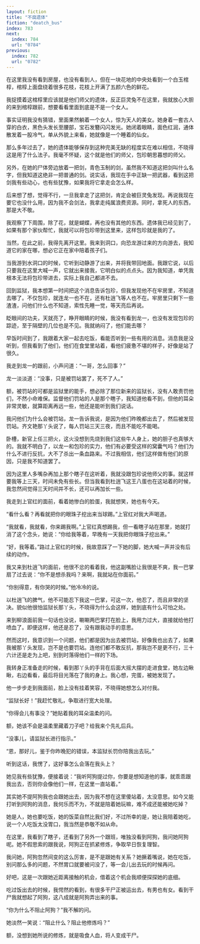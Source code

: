 ```yaml
---
layout: fiction
title: "不腐遗体"
fiction: "deatch_bus"
index: 783
next:
  index: 784
  url: "0784"
previous:
  index: 782
  url: "0782"
---
```

在这里我没有看到房屋，也没有看到人，但在一块花地的中央处看到一个白玉棺椁，棺椁上面盘绕着很多花枝，花枝上开满了五颜六色的鲜花。

我捉摸着这棺椁里应该就是他们师父的遗体，反正巨灵兔不在这里，我就放心大胆的来到棺椁跟前，想要看看里面到底是不是一个女人。

事实证明我没有猜错，里面果然躺着一个女人，惊为天人的美女。她身着一套古人穿的白衣，黑色头发长至腰部，宝石发簪闪闪发光。她闭着眼睛，面色红润，通体散发着一股冷气，单从外貌上来看，她就像是一个睡着的仙女。

那么多年过去了，她的遗体能够保存到这种完美无缺的程度实在难以相信，不晓得这是用了什么法子。我毫不怀疑，这个就是他们的师父，包珍朝思暮想的师父。

另外，在她的尸体旁边放着一把剑，青色玉制的剑，虽然我不知道这把剑叫什么名字，但我知道这绝非一把普通的剑。说实话，我现在手中正缺一把武器，看到这把剑我有些动心，也有些犹豫，如果我将它拿走会怎么样。

后来想了想，觉得不行，一旦我拿走了这把剑，肯定会被巨灵兔发现。再说我现在要它也没什么用，因为我不会剑法，我拿走纯属浪费资源。同时，拿死人的东西，那是大不敬。

我观察了下周围，除了花，就是蝴蝶，再也没有其他的东西。遗体我已经见到了，如果有那个家伙帮忙，我就可以将包珍带到这里来，这样包珍就是我的了。

当然，在此之前，我得先离开这里。我来到洞口，向恐龙游过来的方向游去，我知道它的家在哪，想必它正在家中陪着孩子们。

当我游到水洞口的时候，它听到动静游了出来，并将我带回地面。我跟它说，以后只要我在这里大喊一声，它就出来接我，它明白似的点点头。因为我知道，单凭我根本无法将包珍带进去，实际上我自己都进不去。

回到监狱，我本想第一时间把这个消息告诉包珍，但我发现他不在牢房里，不知道去哪了。不仅包珍，就连龙一也不在，还有杜逍飞等人也不在。牢房里只剩下一些渣渣，问他们什么也不知道，索性先睡一觉，等天亮后再说。

眨眼间的功夫，天就亮了，睁开眼睛的时候，我没有看到龙一，也没有发现包珍的踪迹，至于隔壁的几位也是不见。我就纳闷了，他们能去哪？

早饭时间到了，我跟着大家一起去吃饭，看能否听到一些有用的消息。消息我是没听到，但我看到了他们，他们在食堂里站着，看他们疲惫不堪的样子，好像是站了很久。

我走到龙一的跟前，小声问道：“一哥，怎么回事？”

龙一淡淡道：“没事，只是被罚站罢了，死不了人。”

额，被罚站的可都是监狱里的能手，想必除了那位新来的监狱长，没有人敢责罚他们，不然小命难保。监督他们罚站的人是那个瞎子，我知道他看不到，但他的耳朵非常灵敏，就算距离再远一些，他还是能听到我们说话。

我问他们为什么会被罚站，龙一告诉我说，是因为他们昨晚都出去了，然后被发现罚站。齐文艳那丫头说了，每人罚站三天三夜，而且不能吃不能喝。

卧槽，新官上任三把火，这火没想到先烧到我们这些牛人身上，她的胆子也真够大的。我就不明白了，以龙一和包珍的实力，他们有必要受这样的窝囊气吗？他们为什么不进行反抗，大不了杀出一条血路来。不过我相信，他们这样做有他们的原因，只是我不知道罢了。

因为这里人多嘴杂再加上那个瞎子在这听着，我就没跟包珍说他师父的事。就这样要我等上三天，时间未免有些长。但当我看到杜逍飞这王八蛋也在这站着的时候，我忽然间觉得三天时间并不长，还可以再加长一些。

我走到上官红的面前，看着她惨白的脸蛋，我就想笑，她也有今天。

“看什么看？再看就把你的眼珠子挖出来当球踢。”上官红对我大声喝道。

“我就看，我就看，你来踢我啊。”上官红真想踢我，但一看瞎子站在那里，她就打消了这个念头，她说：“你给我等着，早晚有一天我把你眼珠子挖出来。”

“好，我等着。”路过上官红的时候，我故意踩了一下她的脚，她大喊一声并没有后续的动作。

我又来到杜逍飞的面前，他很不忿的看着我，他这副嘴脸让我很是不爽，我一巴掌扇了过去说：“你不是想杀我吗？来啊，我就站在你面前。”

“你别得意，有你哭的时候。”他冷冷的说。

以杜逍飞的脾气，他不可能忍下我这一巴掌，可这一次，他忍了，而且非常的坚决。貌似他很怕监狱长那丫头，不晓得为什么会这样，她到底有什么可怕之处。

来到柳浪面前我一句话也没说，唰唰两巴掌打在脸上，我用力过大，直接就给他打喷血了。即便这样，他还是忍了，没有跟我动手的意思。

然而这时，我意识到一个问题，他们都是因为出去被罚站，好像我也出去了，如果我被那丫头发现，岂不是也要罚站。连他们都不敢反抗，那我岂不是更不行，三十六计还是走为上吧，别到时落得他们一样的下场。

我转身正准备走的时候，看到那丫头的手背在后面大摇大摆的走进食堂，她左边瞅瞅，右边看看，最后将目光落在了我的身上。我心想，完蛋，被她发现了。

他一步步走到我面前，脸上没有挂着笑容，不晓得她想怎么对付我。

“监狱长好！”我赶忙敬礼，争取进行宽大处理。

“你得会儿有事没？”她贴着我的耳朵温柔的问。

额，她该不会是温柔里藏着刀子吧？给我来个先礼后兵。

“没事儿，请监狱长进行指示。”

“恩，那好儿，鉴于你昨晚犯的错误，本监狱长罚你陪我出去玩。”

听到这话，我愣了，这好事怎么会落在我头上？

她见我有些犹豫，便接着说：“我听阿狗提过你，你要是想知道他的事，就乖乖跟我出去，否则你会像他们一样，在这里一直站着。”

其实她不提阿狗我也会跟她出去，因为我不想在这里傻站着，太没意思。如今又能打听到阿狗的消息，我何乐而不为，不就是陪着她玩嘛，难不成还能被她吃掉？

她是人，她也要吃饭，她的饭菜自然比我们好，不过所幸的是，她让我陪着她吃，说一个人吃饭太没胃口，我当然是恭敬不如从命。

在这里，我看到了瞎子，还看到了另外一个跟班，唯独没看到阿狗，我问她阿狗呢。她不假思索的跟我说，阿狗正在抓紧修炼，争取早日恢复理智。

我问她，阿狗忽然间变的这么厉害，是不是跟她有关系？她撅着嘴说，她在吃饭，别问那么多的问题，不然胃口就要被问没了，等一会儿出去玩的时候再问。

好吧，这是一次跟她近距离接触的机会，借着这个机会我顺便探探她的底细。

吃过饭出去的时候，我愕然的看到，有很多干尸正被运出去，有男也有女。看到干尸我就想起了阿狗，这八成就是阿狗弄出来的事。

“你为什么不阻止阿狗？”我不解的问。

她淡然一笑说：“阻止什么？阻止他修炼吗？”

额，没想到她所说的修炼，就是吸食人血，将人变成干尸。